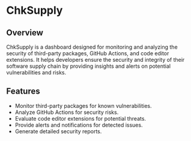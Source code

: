 # ChkSupply

## Overview
ChkSupply is a dashboard designed for monitoring and analyzing the security of third-party packages, GitHub Actions, and code editor extensions. It helps developers ensure the security and integrity of their software supply chain by providing insights and alerts on potential vulnerabilities and risks.

## Features
- Monitor third-party packages for known vulnerabilities.
- Analyze GitHub Actions for security risks.
- Evaluate code editor extensions for potential threats.
- Provide alerts and notifications for detected issues.
- Generate detailed security reports.
